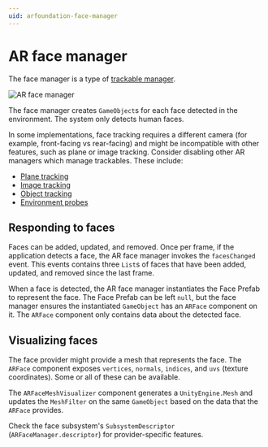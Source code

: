 ```yaml
---
uid: arfoundation-face-manager
---
```

# AR face manager

The face manager is a type of [trackable manager](trackable-managers.md).

![AR face manager](images/ar-face-manager.png "AR face manager")

The face manager creates `GameObject`s for each face detected in the environment. The system only detects human faces.

In some implementations, face tracking requires a different camera (for example, front-facing vs rear-facing) and might be incompatible with other features, such as plane or image tracking. Consider disabling other AR managers which manage trackables. These include:

* [Plane tracking](plane-manager.md)
* [Image tracking](tracked-image-manager.md)
* [Object tracking](tracked-object-manager.md)
* [Environment probes](environment-probe-manager.md)

## Responding to faces

Faces can be added, updated, and removed. Once per frame, if the application detects a face, the AR face manager invokes the `facesChanged` event. This events contains three `List`s of faces that have been added, updated, and removed since the last frame.

When a face is detected, the AR face manager instantiates the Face Prefab to represent the face. The Face Prefab can be left `null`, but the face manager ensures the instantiated `GameObject` has an `ARFace` component on it. The `ARFace` component only contains data about the detected face.

## Visualizing faces

The face provider might provide a mesh that represents the face. The `ARFace` component exposes `vertices`, `normals`, `indices`, and `uvs` (texture coordinates). Some or all of these can be available.

The `ARFaceMeshVisualizer` component generates a `UnityEngine.Mesh` and updates the `MeshFilter` on the same `GameObject` based on the data that the `ARFace` provides.

Check the face subsystem's `SubsystemDescriptor` (`ARFaceManager.descriptor`) for provider-specific features.
